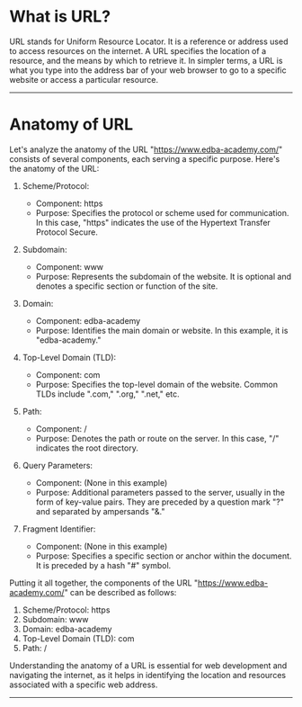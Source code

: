 # What is URL?

URL stands for Uniform Resource Locator. It is a reference or address used to access resources on the internet. A URL specifies the location of a resource, and the means by which to retrieve it. In simpler terms, a URL is what you type into the address bar of your web browser to go to a specific website or access a particular resource.

---

# Anatomy of URL

Let's analyze the anatomy of the URL "https://www.edba-academy.com/" consists of several components, each serving a specific purpose. Here's the anatomy of the URL:

1. Scheme/Protocol:

    * Component: https
    * Purpose: Specifies the protocol or scheme used for communication. In this case, "https" indicates the use of the Hypertext Transfer Protocol Secure.

2. Subdomain:

    * Component: www
    * Purpose: Represents the subdomain of the website. It is optional and denotes a specific section or function of the site.

3. Domain:

    * Component: edba-academy
    * Purpose: Identifies the main domain or website. In this example, it is "edba-academy."

4. Top-Level Domain (TLD):

    * Component: com
    * Purpose: Specifies the top-level domain of the website. Common TLDs include ".com," ".org," ".net," etc.

5. Path:

    * Component: /
    * Purpose: Denotes the path or route on the server. In this case, "/" indicates the root directory.

6. Query Parameters:

    * Component: (None in this example)
    * Purpose: Additional parameters passed to the server, usually in the form of key-value pairs. They are preceded by a question mark "?" and separated by ampersands "&."

7. Fragment Identifier:

    * Component: (None in this example)
    * Purpose: Specifies a specific section or anchor within the document. It is preceded by a hash "#" symbol.

Putting it all together, the components of the URL "https://www.edba-academy.com/" can be described as follows:

1. Scheme/Protocol: https
2. Subdomain: www
3. Domain: edba-academy
4. Top-Level Domain (TLD): com
5. Path: /

Understanding the anatomy of a URL is essential for web development and navigating the internet, as it helps in identifying the location and resources associated with a specific web address.

---